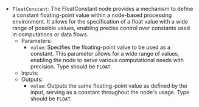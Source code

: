 - `FloatConstant`: The FloatConstant node provides a mechanism to define a constant floating-point value within a node-based processing environment. It allows for the specification of a float value with a wide range of possible values, enabling precise control over constants used in computations or data flows.
    - Parameters:
        - `value`: Specifies the floating-point value to be used as a constant. This parameter allows for a wide range of values, enabling the node to serve various computational needs with precision. Type should be `FLOAT`.
    - Inputs:
    - Outputs:
        - `value`: Outputs the same floating-point value as defined by the input, serving as a constant throughout the node's usage. Type should be `FLOAT`.
